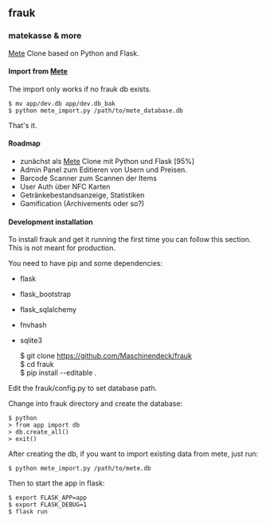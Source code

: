 ## frauk
### matekasse & more

[Mete](https://github.com/chaosdorf/mete) Clone based on Python and Flask.

#### Import from [Mete](https://github.com/chaosdorf/mete)

The import only works if no frauk db exists.

    $ mv app/dev.db app/dev.db_bak
    $ python mete_import.py /path/to/mete_database.db

That's it.

#### Roadmap
* zunächst als [Mete](https://github.com/chaosdorf/mete) Clone mit Python und Flask [95%]
* Admin Panel zum Editieren von Usern und Preisen.
* Barcode Scanner zum Scannen der Items
* User Auth über NFC Karten
* Getränkebestandsanzeige, Statistiken
* Gamification (Archivements oder so?)

#### Development installation
To install frauk and get it running the first time you can follow this section. This is not meant for production.

You need to have pip and some dependencies:

* flask
* flask_bootstrap
* flask_sqlalchemy
* fnvhash
* sqlite3


    $ git clone https://github.com/Maschinendeck/frauk   
    $ cd frauk  
    $ pip install --editable .  

Edit the frauk/config.py to set database path.

Change into frauk directory and create the database:

    $ python
    > from app import db
    > db.create_all()
    > exit()

After creating the db, if you want to import existing data from mete, just run:

    $ python mete_import.py /path/to/mete.db

Then to start the app in flask:

    $ export FLASK_APP=app  
    $ export FLASK_DEBUG=1  
    $ flask run  


